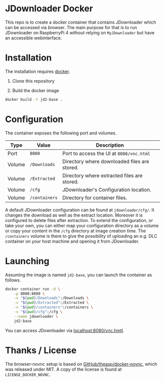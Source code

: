 # JDownloader Docker

This repo is to create a docker container that contains JDownloader which can be accessed via browser.
The main purpose for that is to run JDownloader on RaspberryPi 4 without relying on `MyJDownloader` but have an accessible webinterface.

# Installation

The installation requires [docker](https://docs.docker.com/get-docker/).

1. Clone this repository

2. Build the docker image

```bash
docker build -t jd2-base .
```

# Configuration

The container exposes the following port and volumes.

| Type   | Value         | Description                                  |
|--------|---------------|----------------------------------------------|
| Port   | `8080`        | Port to access the UI at `8080/vnc.html`     |
| Volume | `/Downloads`  | Directory where downloaded files are stored. |
| Volume | `/Extracted`  | Directory where extracted files are stored.  |
| Volume | `/cfg`        | JDownloader's Configuration location.        |
| Volume | `/containers` | Directory for container files.               |

A default JDownloader configuration can be found at `jdownloader/cfg/`.
It changes the download as well as the extract location.
Moreover it is configured to delete files after extraction.
To extend the configuration, or take your own, you can either map your configuration directory as a volume or copy your content in the `/cfg` directory at image creation time.
The `/containers` volume is there to give the possibility of uploading an e.g. DLC container on your host machine and opening it from JDownloader.

# Launching

Assuming the image is named `jd2-base`, you can launch the container as follows.

```bash
docker container run -d \
    -p 8080:8080 \
    -v "$(pwd)/Downloads":/Downloads \
    -v "$(pwd)/Extracted":/Extracted \
    -v "$(pwd)/containers":/containers \
    -v "$(pwd)/cfg":/cfg \
    --name jdownloader \
    jd2-base
```

You can access JDownloader via [localhost:8080/vnc.hmtl](localhost:8080/vnc.hmtl).

# Thanks / License

The browser-novnc setup is based on [GitHub/theasp/docker-novnc](https://github.com/theasp/docker-novnc), which was released under MIT.
A copy of the license is found at `LICENSE_DOCKER_NOVNC`.